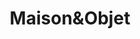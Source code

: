 ---
#preview
title: Maison&Objet
image: https://play-lh.googleusercontent.com/Wgw8wdfHirufqiXG7H-Rb_4hL1jiu7GOZGuplXB_DTDxLwSDYoQSn9-ywrldq7OQJzg=w240-h480-rw
category: mobile-application
category_slug: mobile-application
#portfolio image size for masonry layout: horizontal, vertical, square
masonrySize: horizontal

#full details
description:
  title: Description
  content: "
      <p>MOM Maison&Objet and More <br>
More than 6,000 brands are waiting for you on the MOM marketplace. 1 click to discover thousands of new products <br>and inspiring trend selections. Order tomorrow's trends today.</p>
  "
  button:
    label: Read More
    link: https://www.maison-objet.com/en/paris

details:
  title: Project details
  items:
    - label: Order Date
      value: 24.01.2024

    - label: Final Date
      value: 15.01.2025

    - label: Status
      value: Completed

    - label: Client
      value: SAFI Salons

    - label: Location
      value: Paris • France

carousel:
  - image: https://play-lh.googleusercontent.com/p7uJvub3zqx8ySkFbnLV558Yjg9K4fzbA7ihBRWY1o80m2SngAzvhR8h7sTfydV96OQ3=w2560-h1440-rw
    alt: image

  - image: https://play-lh.googleusercontent.com/vE1HoA1mUMEkrSZr5OgqHTvHYhji-b_BTLg8KYywdVwcE5K8I29PFOU1t1sKgqYKvg=w2560-h1440-rw
    alt: image

  - image: https://play-lh.googleusercontent.com/TQggqjrNoXlJBZ2onw5er5kKdQRxFsCwLfAKYSLoHXfZ4khr5TXEmQ3VHYyaj21lreU=w2560-h1440-rw
    alt: image

  - image: https://play-lh.googleusercontent.com/Bm9u_ssahpdk7dBc8bmVrTqOcHF72bSnXb9TteLY6z7lY51xflOddqsnUVTLsxQEtveW=w2560-h1440-rw
    alt: image

---